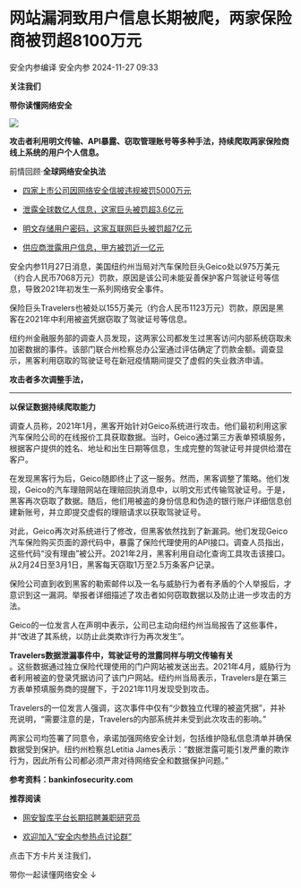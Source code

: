 #  网站漏洞致用户信息长期被爬，两家保险商被罚超8100万元   
安全内参编译  安全内参   2024-11-27 09:33  
  
**关注我们**  
  
  
**带你读懂网络安全**  
  
  
![](https://mmbiz.qpic.cn/sz_mmbiz_jpg/FzZb53e8g7sOaHFxicA9ia9428bXWIgehYPwblrKI5pBqgAE744PJTwQ8XJGqDFfvfDcicPYWCfVNeUMyYl6RGj4Q/640?wx_fmt=jpeg "")  
  
  
**攻击者利用明文传输、API暴露、窃取管理账号等多种手法，持续爬取两家保险商线上系统的用户个人信息。**  
  
前情回顾·**全球网络安全执法**  
- [四家上市公司因网络安全信披违规被罚5000万元](https://mp.weixin.qq.com/s?__biz=MzI4NDY2MDMwMw==&mid=2247512888&idx=1&sn=f94ffd6692c0dd0a52cd965177ebd5fc&scene=21#wechat_redirect)  
  
  
- [泄露全球数亿人信息，这家巨头被罚超3.6亿元](https://mp.weixin.qq.com/s?__biz=MzI4NDY2MDMwMw==&mid=2247512778&idx=1&sn=f65ab9c09249d8922202e0c5f125ce5e&scene=21#wechat_redirect)  
  
  
- [明文存储用户密码，这家互联网巨头被罚超7亿元](https://mp.weixin.qq.com/s?__biz=MzI4NDY2MDMwMw==&mid=2247512722&idx=1&sn=2b371722494b23f4a0a4c6a21ec50f20&scene=21#wechat_redirect)  
  
  
- [供应商泄露用户信息，甲方被罚近一亿元](https://mp.weixin.qq.com/s?__biz=MzI4NDY2MDMwMw==&mid=2247512642&idx=1&sn=d0f1f349b39610f2be2a8c313824464b&scene=21#wechat_redirect)  
  
  
  
  
安全内参11月27日消息，美国纽约州当局对汽车保险巨头Geico处以975万美元（约合人民币7068万元）罚款，原因是该公司未能妥善保护客户驾驶证号等信息，导致2021年初发生一系列网络安全事件。  
  
保险巨头Travelers也被处以155万美元（约合人民币1123万元）罚款，原因是黑客在2021年中利用被盗凭据窃取了驾驶证号等信息。  
  
纽约州金融服务部的调查人员发现，这两家公司都发生过黑客访问内部系统窃取未加密数据的事件。该部门联合州检察总办公室通过评估确定了罚款金额。调查显示，黑客利用窃取的驾驶证号在新冠疫情期间提交了虚假的失业救济申请。  
  
  
**攻击者多次调整手法，**  
  
****  
**以保证数据持续爬取能力**  
  
  
  
调查人员称，2021年1月，黑客开始针对Geico系统进行攻击。他们最初利用这家汽车保险公司的在线报价工具获取数据。当时，Geico通过第三方表单预填服务，根据客户提供的姓名、地址和出生日期等信息，生成完整的驾驶证号并提供给潜在客户。   
  
在发现黑客行为后，Geico随即终止了这一服务。然而，黑客调整了策略。他们发现，Geico的汽车理赔网站在理赔回执消息中，以明文形式传输驾驶证号。于是，黑客再次窃取了数据。随后，他们用被盗的身份信息和伪造的银行账户详细信息创建新账号，并立即提交虚假的理赔请求以获取驾驶证号。  
  
对此，Geico再次对系统进行了修改，但黑客依然找到了新漏洞。他们发现Geico汽车保险购买页面的源代码中，暴露了保险代理使用的API接口。调查人员指出，这些代码“没有理由”被公开。2021年2月，黑客利用自动化查询工具攻击该接口。从2月24日至3月1日，黑客每天窃取1万至2.5万条客户记录。  
  
保险公司直到收到黑客的勒索邮件以及一名与威胁行为者有矛盾的个人举报后，才意识到这一漏洞。举报者详细描述了攻击者如何窃取数据以及防止进一步攻击的方法。  
  
Geico的一位发言人在声明中表示，公司已主动向纽约州当局报告了这些事件，并“改进了其系统，以防止此类欺诈行为再次发生”。  
  
**Travelers数据泄漏事件中，驾驶证号的泄露同样与明文传输有关**  
。这些数据通过独立保险代理使用的门户网站被发送出去。2021年4月，威胁行为者利用被盗的登录凭据访问了该门户网站。纽约州当局表示，Travelers是在第三方表单预填服务商的提醒下，于2021年11月发现受到攻击。  
  
Travelers的一位发言人强调，这次事件中仅有“少数独立代理的被盗凭据”，并补充说明，“需要注意的是，Travelers的内部系统并未受到此次攻击的影响。”   
  
两家公司均签署了同意令，承诺加强网络安全计划，包括维护隐私信息清单并确保数据受到保护。纽约州检察总Letitia James表示：“数据泄露可能引发严重的欺诈行为，因此所有公司都必须严肃对待网络安全和数据保护问题。”  
  
  
**参考资料：bankinfosecurity.com**  
  
  
**推荐阅读**  
- [网安智库平台长期招聘兼职研究员](http://mp.weixin.qq.com/s?__biz=MzI4NDY2MDMwMw==&mid=2247499450&idx=2&sn=2da3ca2e0b4d4f9f56ea7f7579afc378&chksm=ebfab99adc8d308c3ba6e7a74bd41beadf39f1b0e38a39f7235db4c305c06caa49ff63a0cc1d&scene=21#wechat_redirect)  
  
  
- [欢迎加入“安全内参热点讨论群”](https://mp.weixin.qq.com/s?__biz=MzI4NDY2MDMwMw==&mid=2247501251&idx=1&sn=8b6ebecbe80c1c72317948494f87b489&chksm=ebfa82e3dc8d0bf595d039e75b446e14ab96bf63cf8ffc5d553b58248dde3424fb18e6947440&token=525430415&lang=zh_CN&scene=21#wechat_redirect)  
  
  
  
  
  
  
  
点击下方卡片关注我们，  
  
带你一起读懂网络安全 ↓  
  
  
  
  
